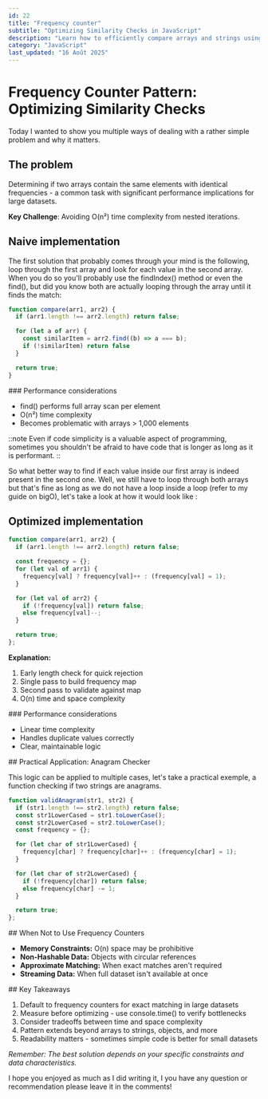 ```yaml
---
id: 22
title: "Frequency counter"
subtitle: "Optimizing Similarity Checks in JavaScript"
description: "Learn how to efficiently compare arrays and strings using the frequency counter pattern, avoiding O(n²) complexity."
category: "JavaScript"
last_updated: "16 Août 2025"
---
```



# Frequency Counter Pattern: Optimizing Similarity Checks
Today I wanted to show you multiple ways of dealing with a rather simple problem and why it matters.

## The problem

Determining if two arrays contain the same elements with identical frequencies - a common task with significant performance implications for large datasets.

**Key Challenge**: Avoiding O(n²) time complexity from nested iterations.

## Naive implementation

The first solution that probably comes through your mind is the following, loop through the first array and look for each value in the second array. When you do so you'll probably use the findIndex() method or even the find(), but did you know both are actually looping through the array until it finds the match:

```js
function compare(arr1, arr2) {
  if (arr1.length !== arr2.length) return false;

  for (let a of arr) {
    const similarItem = arr2.find((b) => a === b);
    if (!similarItem) return false
  }

  return true;
}
```

### Performance considerations
- find() performs full array scan per element
- O(n²) time complexity
- Becomes problematic with arrays > 1,000 elements

::note
Even if code simplicity is a valuable aspect of programming, sometimes you shouldn't be afraid to have code that is longer as long as it is performant.
::

So what better way to find if each value inside our first array is indeed present in the second one. Well, we still have to loop through both arrays but that's fine as long as we do not have a loop inside a loop (refer to my guide on bigO), let's take a look at how it would look like :


## Optimized implementation

```js
function compare(arr1, arr2) {
  if (arr1.length !== arr2.length) return false;

  const frequency = {};
  for (let val of arr1) {
    frequency[val] ? frequency[val]++ : (frequency[val] = 1);
  }

  for (let val of arr2) {
    if (!frequency[val]) return false;
    else frequency[val]--;
  }

  return true;
};
```

**Explanation:**
1. Early length check for quick rejection
2. Single pass to build frequency map
3. Second pass to validate against map
4. O(n) time and space complexity

### Performance considerations
- Linear time complexity
- Handles duplicate values correctly
- Clear, maintainable logic

## Practical Application: Anagram Checker

This logic can be applied to multiple cases, let's take a practical exemple, a function checking if two strings are anagrams.

```js
function validAnagram(str1, str2) {
  if (str1.length !== str2.length) return false;
  const str1LowerCased = str1.toLowerCase();
  const str2LowerCased = str2.toLowerCase();
  const frequency = {};

  for (let char of str1LowerCased) {
    frequency[char] ? frequency[char]++ : (frequency[char] = 1);
  }

  for (let char of str2LowerCased) {
    if (!frequency[char]) return false;
    else frequency[char] -= 1;
  }

  return true;
};
```

## When Not to Use Frequency Counters

- **Memory Constraints:** O(n) space may be prohibitive
- **Non-Hashable Data:** Objects with circular references
- **Approximate Matching:** When exact matches aren't required
- **Streaming Data:** When full dataset isn't available at once

## Key Takeaways

1. Default to frequency counters for exact matching in large datasets
2. Measure before optimizing - use console.time() to verify bottlenecks
3. Consider tradeoffs between time and space complexity
4. Pattern extends beyond arrays to strings, objects, and more
5. Readability matters - sometimes simple code is better for small datasets

*Remember: The best solution depends on your specific constraints and data characteristics.*

I hope you enjoyed as much as I did writing it, I you have any question or recommendation please leave it in the comments!